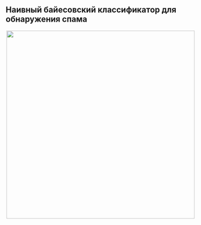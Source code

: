 ## Наивный байесовский классификатор для обнаружения спама
<center> <img src=https://media.proglib.io/posts/2021/11/12/97d8ab30e2ef23e00c5cf90ed5d87085.jpg width="500"/> </center>
